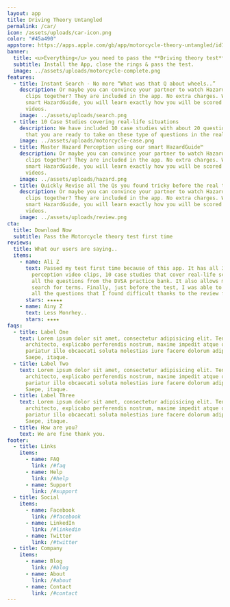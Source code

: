 ```yaml
---
layout: app
title: Driving Theory Untangled
permalink: /car/
icon: /assets/uploads/car-icon.png
color: "#45a490"
appstore: https://apps.apple.com/gb/app/motorcycle-theory-untangled/id1537956813
banner:
  title: <u>Everything</u> you need to pass the **Driving theory test** in *2021*
  subtitle: Install the App, close the rings & pass the test.
  image: ../assets/uploads/motorcycle-complete.png
features:
  - title: Instant Search - No more “What was that Q about wheels..”
    description: Or maybe you can convince your partner to watch Hazard Perception
      clips together? They are included in the app. No extra charges. With out
      smart HazardGuide, you will learn exactly how you will be scored on these
      videos.
    image: ../assets/uploads/search.png
  - title: 10 Case Studies covering real-life situations
    description: We have included 10 case studies with about 20 questions each so
      that you are ready to take on these type of questions in the real test.
    image: ../assets/uploads/motorcycle-case.png
  - title: Master Hazard Perception using our smart HazardGuide™
    description: Or maybe you can convince your partner to watch Hazard Perception
      clips together? They are included in the app. No extra charges. With out
      smart HazardGuide, you will learn exactly how you will be scored on these
      videos.
    image: ../assets/uploads/hazard.png
  - title: Quickly Revise all the Qs you found tricky before the real test
    description: Or maybe you can convince your partner to watch Hazard Perception
      clips together? They are included in the app. No extra charges. With out
      smart HazardGuide, you will learn exactly how you will be scored on these
      videos.
    image: ../assets/uploads/review.png
cta:
  title: Download Now
  subtitle: Pass the Motorcycle theory test first time
reviews:
  title: What our users are saying..
  items:
    - name: Ali Z
      text: Passed my test first time because of this app. It has all 34 DVSA hazard
        perception video clips, 10 case studies that cover real-life scenarios,
        all the questions from the DVSA practice bank. It also allows me to
        search for terms. Finally, just before the test, I was able to revise
        all the questions that I found difficult thanks to the review feature.
      stars: ★★★★★
    - name: Ainy Z
      text: Less Monrhey..
      stars: ★★★★
faqs:
  - title: Label One
    text: Lorem ipsum dolor sit amet, consectetur adipisicing elit. Tenetur,
      architecto, explicabo perferendis nostrum, maxime impedit atque odit sunt
      pariatur illo obcaecati soluta molestias iure facere dolorum adipisci eum?
      Saepe, itaque.
  - title: Label Two
    text: Lorem ipsum dolor sit amet, consectetur adipisicing elit. Tenetur,
      architecto, explicabo perferendis nostrum, maxime impedit atque odit sunt
      pariatur illo obcaecati soluta molestias iure facere dolorum adipisci eum?
      Saepe, itaque.
  - title: Label Three
    text: Lorem ipsum dolor sit amet, consectetur adipisicing elit. Tenetur,
      architecto, explicabo perferendis nostrum, maxime impedit atque odit sunt
      pariatur illo obcaecati soluta molestias iure facere dolorum adipisci eum?
      Saepe, itaque.
  - title: How are you?
    text: We are fine thank you.
footer:
  - title: Links
    items:
      - name: FAQ
        link: /#faq
      - name: Help
        link: /#help
      - name: Support
        link: /#support
  - title: Social
    items:
      - name: Facebook
        link: /#facebook
      - name: LinkedIn
        link: /#linkedin
      - name: Twitter
        link: /#twitter
  - title: Company
    items:
      - name: Blog
        link: /#blog
      - name: About
        link: /#about
      - name: Contact
        link: /#contact
---
```

